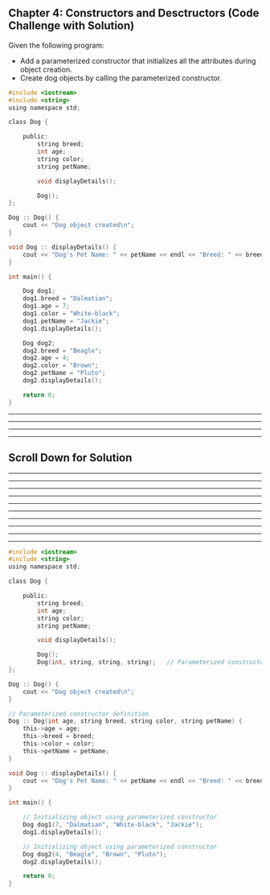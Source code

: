 ## Chapter 4: Constructors and Desctructors (Code Challenge with Solution) 

Given the following program:
- Add a parameterized constructor that initializes all the attributes during object creation.
- Create dog objects by calling the parameterized constructor. 


```C
#include <iostream>
#include <string>
using namespace std;

class Dog {

	public:
		string breed;
		int age;
		string color;
		string petName;

		void displayDetails();

		Dog();
};

Dog :: Dog() {
	cout << "Dog object created\n";
}

void Dog :: displayDetails() {
	cout << "Dog's Pet Name: " << petName << endl << "Breed: " << breed << endl << "Age: " << age << endl << "Color: " << color <<"\n\n";
}

int main() {

	Dog dog1;
	dog1.breed = "Dalmatian";
	dog1.age = 7;
	dog1.color = "White-black";
	dog1.petName = "Jackie";
	dog1.displayDetails();

	Dog dog2;
	dog2.breed = "Beagle";
	dog2.age = 4;
	dog2.color = "Brown";
	dog2.petName = "Pluto";
	dog2.displayDetails();

	return 0;
}
```
----
----
----
----
## Scroll Down for Solution 
----
----
----
----
----
----
----
----
----
----

```C
#include <iostream>
#include <string>
using namespace std;

class Dog {

	public:
		string breed;
		int age;
		string color;
		string petName;

		void displayDetails();

		Dog();
		Dog(int, string, string, string);	// Parameterized constructor declaration 
};

Dog :: Dog() {
	cout << "Dog object created\n";
}

// Parameterized constructor definition  
Dog :: Dog(int age, string breed, string color, string petName) {
	this->age = age;
	this->breed = breed;
	this->color = color;
	this->petName = petName;
}

void Dog :: displayDetails() {
	cout << "Dog's Pet Name: " << petName << endl << "Breed: " << breed << endl << "Age: " << age << endl << "Color: " << color <<"\n\n";
}

int main() {

	// Initializing object using parameterized constructor 
	Dog dog1(7, "Dalmatian", "White-black", "Jackie");
	dog1.displayDetails();

	// Initializing object using parameterized constructor 
	Dog dog2(4, "Beagle", "Brown", "Pluto");
	dog2.displayDetails();

	return 0;
}

```
